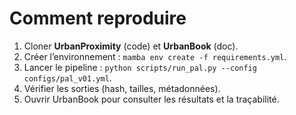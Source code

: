﻿# Comment reproduire

1. Cloner **UrbanProximity** (code) et **UrbanBook** (doc).
2. Créer l’environnement : `mamba env create -f requirements.yml`.
3. Lancer le pipeline : `python scripts/run_pal.py --config configs/pal_v01.yml`.
4. Vérifier les sorties (hash, tailles, métadonnées).
5. Ouvrir UrbanBook pour consulter les résultats et la traçabilité.